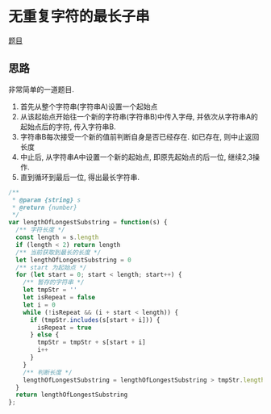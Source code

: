 # 无重复字符的最长子串

[题目](https://leetcode-cn.com/problems/longest-substring-without-repeating-characters/)

## 思路

非常简单的一道题目.

1. 首先从整个字符串(字符串A)设置一个起始点
2. 从该起始点开始往一个新的字符串(字符串B)中传入字母, 并依次从字符串A的起始点后的字符, 传入字符串B.
3. 字符串B每次接受一个新的值前判断自身是否已经存在. 如已存在, 则中止返回长度
4. 中止后, 从字符串A中设置一个新的起始点, 即原先起始点的后一位, 继续2,3操作.
5. 直到循环到最后一位, 得出最长字符串.

```javascript
/**
 * @param {string} s
 * @return {number}
 */
var lengthOfLongestSubstring = function(s) {
  /** 字符长度 */
  const length = s.length
  if (length < 2) return length
  /** 当前获取到最长的长度 */
  let lengthOfLongestSubstring = 0
  /** start 为起始点 */
  for (let start = 0; start < length; start++) {
    /** 暂存的字符串 */
    let tmpStr = ''
    let isRepeat = false
    let i = 0
    while (!isRepeat && (i + start < length)) {
      if (tmpStr.includes(s[start + i])) {
        isRepeat = true
      } else {
        tmpStr = tmpStr + s[start + i]
        i++
      }
    }
    /** 判断长度 */
    lengthOfLongestSubstring = lengthOfLongestSubstring > tmpStr.length ? lengthOfLongestSubstring : tmpStr.length
  }
  return lengthOfLongestSubstring
};
```